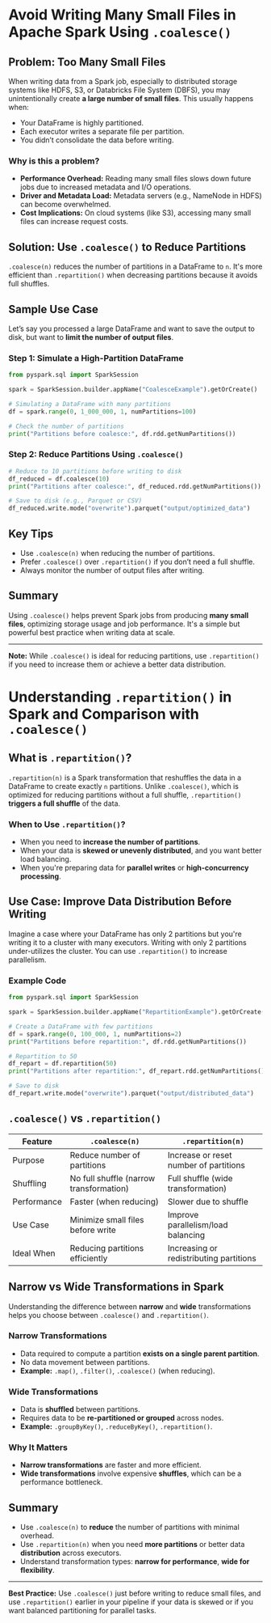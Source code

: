 
# Avoid Writing Many Small Files in Apache Spark Using `.coalesce()`

## Problem: Too Many Small Files

When writing data from a Spark job, especially to distributed storage systems like HDFS, S3, or Databricks File System (DBFS), you may unintentionally create **a large number of small files**. This usually happens when:
- Your DataFrame is highly partitioned.
- Each executor writes a separate file per partition.
- You didn’t consolidate the data before writing.

### Why is this a problem?
- **Performance Overhead:** Reading many small files slows down future jobs due to increased metadata and I/O operations.
- **Driver and Metadata Load:** Metadata servers (e.g., NameNode in HDFS) can become overwhelmed.
- **Cost Implications:** On cloud systems (like S3), accessing many small files can increase request costs.

## Solution: Use `.coalesce()` to Reduce Partitions

`.coalesce(n)` reduces the number of partitions in a DataFrame to `n`. It's more efficient than `.repartition()` when decreasing partitions because it avoids full shuffles.

## Sample Use Case

Let’s say you processed a large DataFrame and want to save the output to disk, but want to **limit the number of output files**.

### Step 1: Simulate a High-Partition DataFrame

```python
from pyspark.sql import SparkSession

spark = SparkSession.builder.appName("CoalesceExample").getOrCreate()

# Simulating a DataFrame with many partitions
df = spark.range(0, 1_000_000, 1, numPartitions=100)

# Check the number of partitions
print("Partitions before coalesce:", df.rdd.getNumPartitions())
```

### Step 2: Reduce Partitions Using `.coalesce()`

```python
# Reduce to 10 partitions before writing to disk
df_reduced = df.coalesce(10)
print("Partitions after coalesce:", df_reduced.rdd.getNumPartitions())

# Save to disk (e.g., Parquet or CSV)
df_reduced.write.mode("overwrite").parquet("output/optimized_data")
```

## Key Tips
- Use `.coalesce(n)` when reducing the number of partitions.
- Prefer `.coalesce()` over `.repartition()` if you don’t need a full shuffle.
- Always monitor the number of output files after writing.

## Summary

Using `.coalesce()` helps prevent Spark jobs from producing **many small files**, optimizing storage usage and job performance. It's a simple but powerful best practice when writing data at scale.

---

**Note:** While `.coalesce()` is ideal for reducing partitions, use `.repartition()` if you need to increase them or achieve a better data distribution.

# Understanding `.repartition()` in Spark and Comparison with `.coalesce()`

## What is `.repartition()`?

`.repartition(n)` is a Spark transformation that reshuffles the data in a DataFrame to create exactly `n` partitions. Unlike `.coalesce()`, which is optimized for reducing partitions without a full shuffle, `.repartition()` **triggers a full shuffle** of the data.

### When to Use `.repartition()`?
- When you need to **increase the number of partitions**.
- When your data is **skewed or unevenly distributed**, and you want better load balancing.
- When you're preparing data for **parallel writes** or **high-concurrency processing**.

## Use Case: Improve Data Distribution Before Writing

Imagine a case where your DataFrame has only 2 partitions but you're writing it to a cluster with many executors. Writing with only 2 partitions under-utilizes the cluster. You can use `.repartition()` to increase parallelism.

### Example Code

```python
from pyspark.sql import SparkSession

spark = SparkSession.builder.appName("RepartitionExample").getOrCreate()

# Create a DataFrame with few partitions
df = spark.range(0, 100_000, 1, numPartitions=2)
print("Partitions before repartition:", df.rdd.getNumPartitions())

# Repartition to 50
df_repart = df.repartition(50)
print("Partitions after repartition:", df_repart.rdd.getNumPartitions())

# Save to disk
df_repart.write.mode("overwrite").parquet("output/distributed_data")
```

## `.coalesce()` vs `.repartition()`

| Feature                        | `.coalesce(n)`                                | `.repartition(n)`                            |
|-------------------------------|-----------------------------------------------|----------------------------------------------|
| Purpose                       | Reduce number of partitions                   | Increase or reset number of partitions       |
| Shuffling                     | No full shuffle (narrow transformation)       | Full shuffle (wide transformation)           |
| Performance                   | Faster (when reducing)                        | Slower due to shuffle                        |
| Use Case                      | Minimize small files before write             | Improve parallelism/load balancing           |
| Ideal When                    | Reducing partitions efficiently               | Increasing or redistributing partitions      |

## Narrow vs Wide Transformations in Spark

Understanding the difference between **narrow** and **wide** transformations helps you choose between `.coalesce()` and `.repartition()`.

### Narrow Transformations
- Data required to compute a partition **exists on a single parent partition**.
- No data movement between partitions.
- **Example:** `.map()`, `.filter()`, `.coalesce()` (when reducing).

### Wide Transformations
- Data is **shuffled** between partitions.
- Requires data to be **re-partitioned or grouped** across nodes.
- **Example:** `.groupByKey()`, `.reduceByKey()`, `.repartition()`.

### Why It Matters
- **Narrow transformations** are faster and more efficient.
- **Wide transformations** involve expensive **shuffles**, which can be a performance bottleneck.

## Summary

- Use `.coalesce(n)` to **reduce** the number of partitions with minimal overhead.
- Use `.repartition(n)` when you need **more partitions** or better data **distribution** across executors.
- Understand transformation types: **narrow for performance**, **wide for flexibility**.

---

**Best Practice:** Use `.coalesce()` just before writing to reduce small files, and use `.repartition()` earlier in your pipeline if your data is skewed or if you want balanced partitioning for parallel tasks.
